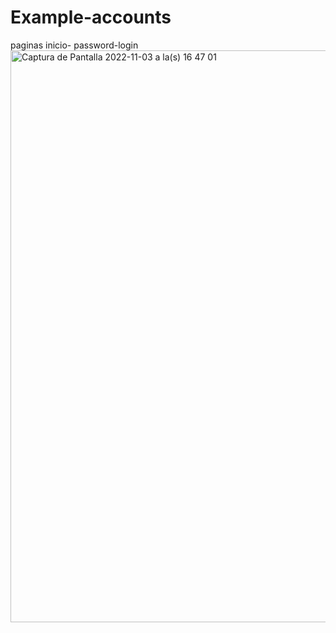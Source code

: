# Example-accounts
paginas inicio- password-login
<img width="915" alt="Captura de Pantalla 2022-11-03 a la(s) 16 47 01" src="https://user-images.githubusercontent.com/77559097/199849491-cfda5615-d496-4326-8abd-5de1fa4b0510.png">
